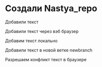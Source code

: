 ﻿# Создали Nastya_repo

Добавили текст

Добавили текст через вэб браузер

Добавим текст локально 

Добавили текст в новой ветке newbranch 

Разрешаем конфликт текст в браузере 
